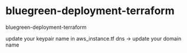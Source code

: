 # bluegreen-deployment-terraform
bluegreen-deployment-terraform

update your keypair name in aws_instance.tf
dns -> update your domain name
